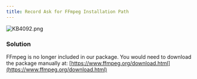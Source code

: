 ```yaml
---
title: Record Ask for FFmpeg Installation Path
---
```

![KB4092.png](/img/en/kb/KB4092.png)
### Solution
FFmpeg is no longer included in our package. You would need to download the package manually at: [https://www.ffmpeg.org/download.html](https://www.ffmpeg.org/download.html)
